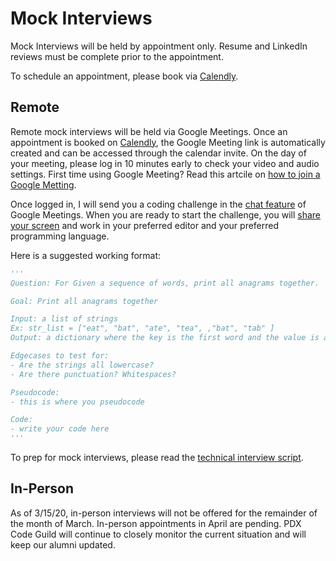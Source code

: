 # Mock Interviews

Mock Interviews will be held by appointment only. Resume and LinkedIn reviews must be complete prior to the appointment.

To schedule an appointment, please book via [Calendly](https://calendly.com/lisa-pdx).

## Remote
Remote mock interviews will be held via Google Meetings. Once an appointment is booked on [Calendly](https://calendly.com/lisa-pdx), the Google Meeting link is automatically created and can be accessed through the calendar invite. On the day of your meeting, please log in 10 minutes early to check your video and audio settings. First time using Google Meeting? Read this artcile on [how to join a Google Metting](https://support.google.com/meet/answer/9303069?co=GENIE.Platform%3DDesktop&hl=en).

Once logged in, I will send you a coding challenge in the [chat feature](https://support.google.com/meet/answer/9308979?co=GENIE.Platform%3DDesktop&hl=en) of Google Meetings. When you are ready to start the challenge, you will [share your screen](https://support.google.com/meet/answer/9308856?co=GENIE.Platform%3DDesktop&hl=en) and work in your preferred editor and your preferred programming language.

Here is a suggested working format:

```python
'''
Question: For Given a sequence of words, print all anagrams together.

Goal: Print all anagrams together

Input: a list of strings
Ex: str_list = ["eat", "bat", "ate", "tea", ,"bat", "tab" ]
Output: a dictionary where the key is the first word and the value is a list of its anagrams.

Edgecases to test for:
- Are the strings all lowercase?
- Are there punctuation? Whitespaces?

Pseudocode:
- this is where you pseudocode

Code:
- write your code here
'''
```

To prep for mock interviews, please read the [technical interview script](https://github.com/PdxCodeGuild/career-guide/blob/master/interview_script.md).

## In-Person
As of 3/15/20, in-person interviews will not be offered for the remainder of the month of March. In-person appointments in April are pending. PDX Code Guild will continue to closely monitor the current situation and will keep our alumni updated.